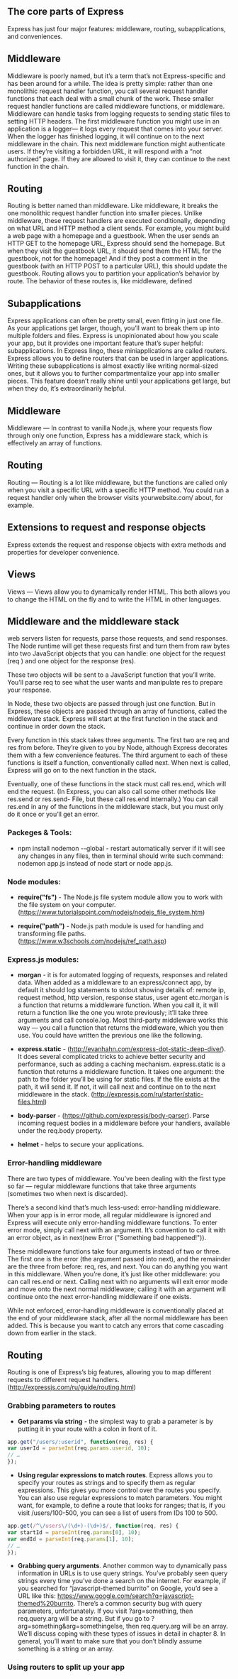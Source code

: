 
## The core parts of Express

Express has just four major features: middleware, routing, subapplications, and conveniences.

## Middleware

Middleware is poorly named, but it’s a term that’s not Express-specific and has been
around for a while. The idea is pretty simple: rather than one monolithic request handler
function, you call several request handler functions that each deal with a small
chunk of the work. These smaller request handler functions are called middleware functions,
or middleware.
Middleware can handle tasks from logging requests to sending static files to setting
HTTP headers. The first middleware function you might use in an application is a logger—
it logs every request that comes into your server. When the logger has finished
logging, it will continue on to the next middleware in the chain. This next middleware
function might authenticate users. If they’re visiting a forbidden URL, it will respond
with a “not authorized” page. If they are allowed to visit it, they can continue to the
next function in the chain.

## Routing

Routing is better named than middleware. Like middleware, it breaks the one monolithic
request handler function into smaller pieces. Unlike middleware, these request
handlers are executed conditionally, depending on what URL and HTTP method a client
sends.
For example, you might build a web page with a homepage and a guestbook.
When the user sends an HTTP GET to the homepage URL, Express should send the
homepage. But when they visit the guestbook URL, it should send them the HTML for
the guestbook, not for the homepage! And if they post a comment in the guestbook
(with an HTTP POST to a particular URL), this should update the guestbook. Routing
allows you to partition your application’s behavior by route.
The behavior of these routes is, like middleware, defined

## Subapplications
Express applications can often be pretty small, even fitting in just one file. As your
applications get larger, though, you’ll want to break them up into multiple folders and
files. Express is unopinionated about how you scale your app, but it provides one
important feature that’s super helpful: subapplications. In Express lingo, these miniapplications
are called routers.
Express allows you to define routers that can be used in larger applications. Writing
these subapplications is almost exactly like writing normal-sized ones, but it allows
you to further compartmentalize your app into smaller pieces.
This feature doesn’t really shine until your applications get large, but when they do,
it’s extraordinarily helpful.




## Middleware
Middleware — In contrast to vanilla Node.js, where your requests flow
through only one function, Express has a middleware stack, which is effectively
an array of functions.

## Routing
Routing — Routing is a lot like middleware, but the functions are called
only when you visit a specific URL with a specific HTTP method. You could
run a request handler only when the browser visits yourwebsite.com/
about, for example.

## Extensions to request and response objects
Express extends the request and response
objects with extra methods and properties for developer convenience.

## Views
Views — Views allow you to dynamically render HTML. This both allows you to
change the HTML on the fly and to write the HTML in other languages.


## Middleware and the middleware stack

web servers listen for requests, parse those requests, and send
responses. The Node runtime will get these requests first and turn them from raw
bytes into two JavaScript objects that you can handle: one object for the request (req )
and one object for the response (res).

These two objects will be sent to a JavaScript function that you’ll write. You’ll parse req
to see what the user wants and manipulate res to prepare your response.

In Node, these two objects are passed through just one function. But in Express,
these objects are passed through an array of functions, called the middleware stack.
Express will start at the first function in the stack and continue in order down the
stack.

Every function in this stack takes three arguments. The first two are req and res
from before. They’re given to you by Node, although Express decorates them with a
few convenience features.
The third argument to each of these functions is itself a function, conventionally
called next. When next is called, Express will go on to the next function in the stack.

Eventually, one of these functions in the stack must call res.end, which will end the
request. (In Express, you can also call some other methods like res.send or res.send-
File, but these call res.end internally.) You can call res.end in any of the functions
in the middleware stack, but you must only do it once or you’ll get an error.


### Packeges & Tools:

* npm install nodemon --global - restart automatically server if it will see any changes in any files, then in terminal should write such command: nodemon app.js instead of node start or node app.js.

### Node modules:

* __require("fs")__ - The Node.js file system module allow you to work with the file system on your computer.                                (https://www.tutorialspoint.com/nodejs/nodejs_file_system.htm)

* __require("path")__ - Node.js path module is used for handling and transforming file paths. (https://www.w3schools.com/nodejs/ref_path.asp)

### Express.js modules:

* __morgan__ - it is for automated logging of requests, responses and related data. When added as a middleware to an express/connect app, by default it should log statements to stdout showing details of: remote ip, request method, http version, response status, user agent etc.morgan is a function that returns a middleware function. When you call it, it will return a function like the one you wrote previously; it’ll take three arguments and call console.log. Most third-party middleware works this way — you call a function that returns the middleware, which you then use. You could have written the previous one like the following.

* __express.static__ - (http://evanhahn.com/express-dot-static-deep-dive/). It does several complicated tricks to achieve better security and performance, such as adding a caching mechanism. express.static is a function that returns a middleware function. It takes one argument: the path to the folder you’ll be using for static files. If the file exists at the path, it will send it. If not, it will call next and continue on to the next middleware in the stack. (http://expressjs.com/ru/starter/static-files.html)

* __body-parser__ - (https://github.com/expressjs/body-parser). Parse incoming request bodies in a middleware before your handlers, available under the req.body property.

* __helmet__ - helps to secure your applications. 

### Error-handling middleware

There are two types of middleware. You’ve been dealing with the first type so far — regular middleware functions that take three arguments (sometimes two when next is discarded). 

There’s a second kind that’s much less-used: error-handling middleware. When your app is in error mode, all regular middleware is ignored and Express will execute only error-handling middleware functions. To enter error mode, simply call next with an argument. It’s convention to call it with an error object, as in next(new Error ("Something bad happened!")).

These middleware functions take four arguments instead of two or three. The first one is the error (the argument passed into next), and the remainder are the three from before: req, res, and next. You can do anything you want in this middleware. When you’re done, it’s just like other middleware: you can call res.end or next. Calling next with no arguments will exit error mode and move onto the next normal middleware; calling it with an argument will continue onto the next error-handling middleware if one exists.

While not enforced, error-handling middleware is conventionally placed at the end of
your middleware stack, after all the normal middleware has been added. This is because
you want to catch any errors that come cascading down from earlier in the stack.

## Routing
Routing is one of Express’s big features, allowing you to map different requests to different request handlers.
(http://expressjs.com/ru/guide/routing.html)

### Grabbing parameters to routes

* __Get params via string__ - the simplest way to grab a parameter is by putting it in your route with a colon in front of it.
```javascript
app.get("/users/:userid", function(req, res) {
var userId = parseInt(req.params.userid, 10);
// …
});
```

* __Using regular expressions to match routes__. Express allows you to specify your routes as strings and to specify them as regular expressions. This gives you more control over the routes you specify. You can also use regular expressions to match parameters. 
You might want, for example, to define a
route that looks for ranges; that is, if you visit /users/100-500, you can see a list of
users from IDs 100 to 500.
```javascript
app.get(/^\/users\/(\d+)-(\d+)$/, function(req, res) {
var startId = parseInt(req.params[0], 10);
var endId = parseInt(req.params[1], 10);
// …
});
```
* __Grabbing query arguments__. Another common way to dynamically pass information in URLs is to use query strings. You’ve probably seen query strings every time you’ve done a search on the internet. For example, if you searched for “javascript-themed burrito” on Google, you’d see a URL like this: https://www.google.com/search?q=javascript-themed%20burrito. There’s a common security bug with query parameters, unfortunately. If you visit ?arg=something, then req.query.arg will be a string. But if you go to ?arg=something&arg=somethingelse, then req.query.arg will be an array. We’ll discuss coping with these types of issues in detail in chapter 8. In general, you’ll want to make sure that you don’t blindly assume something is a string or an array.

### Using routers to split up your app

